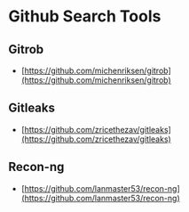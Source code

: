 # Github Search Tools

## Gitrob

* [https://github.com/michenriksen/gitrob](https://github.com/michenriksen/gitrob)

## Gitleaks

* [https://github.com/zricethezav/gitleaks](https://github.com/zricethezav/gitleaks)

## Recon-ng

* [https://github.com/lanmaster53/recon-ng](https://github.com/lanmaster53/recon-ng)
